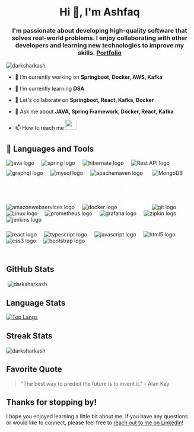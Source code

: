 <!---
DarkSharkAsh/DarkSharkAsh is a ✨ special ✨ repository because its `README.md` (this file) appears on your GitHub profile.
You can click the Preview link to take a look at your changes.
- 🌱 I’m currently learning ...
- 💞️ I’m looking to collaborate on ...
> ![DarkSharkAsh's GitHub stats](https://github-readme-stats.vercel.app/api?username=DarkSharkAsh&&count_private=true&show_icons=true&theme=dark)
--->
 
<h1 align="center">Hi 👋, I'm Ashfaq</h1>
<h3 align="center">I'm passionate about developing high-quality software that solves real-world problems. I enjoy collaborating with other developers and learning new technologies to improve my skills.<strong> <a href='https://ashfaq-portfolio-0.netlify.app/' target='_blank'>Portfolio</a> </strong></h3>

<p align="left"> <img src="https://komarev.com/ghpvc/?username=darksharkash&label=Profile%20views&color=0e75b6&style=flat" alt="darksharkash" /> </p>

- 🔭 I’m currently working on **Springboot, Docker, AWS, Kafka**

- 🌱 I’m currently learning **DSA**

- 👯 Let's collaborate on **Springboot, React, Kafka, Docker**

- 💬 Ask me about **JAVA, Spring Framework, Docker, React, Kafka**

- 📫 How to reach me   <a href="https://www.linkedin.com/in/b-s-mohammed-ashfaq-519860225/"> <img src="https://cdn2.iconfinder.com/data/icons/metro-uinvert-dock/256/Linked_in_alt.png" width="30" height="27"></a>

 


## 🧰 Languages and Tools  
<div align="left">
  <img src="https://cdn.jsdelivr.net/gh/devicons/devicon/icons/java/java-original.svg" height="40" alt="java logo"  />
  <img width="12" />
  <img src="https://cdn.jsdelivr.net/gh/devicons/devicon/icons/spring/spring-original.svg" height="40" alt="spring logo"  />
  <img width="12" />
  <img src="https://skillicons.dev/icons?i=hibernate" height="40" alt="hibernate logo"  />
  <img width="12" />
 <img src="https://miro.medium.com/v2/resize:fit:828/format:webp/1*CiVW0IQDeLIYO8uXrd-8dw.png" height="38" alt="Rest API logo"  />
  <img width="12" />
 <img src="https://skillicons.dev/icons?i=graphql" height="40" alt="graphql logo"  />
  <img width="12" />
  <img src="https://cdn.jsdelivr.net/gh/devicons/devicon/icons/mysql/mysql-original.svg" height="40" alt="mysql logo"  />
  <img width="12" />
  <img src="https://cdn.simpleicons.org/apachemaven/C71A36" height="40" alt="apachemaven logo"  />
<img width="8" />
<!--   <img src="https://cdn.jsdelivr.net/gh/devicons/devicon/icons/mongodb/mongodb-original.svg" height="40" alt="mongodb logo"  /> -->
  <img style="margin: 10px" src="https://profilinator.rishav.dev/skills-assets/mongodb-original-wordmark.svg" alt="MongoDB" height="40" />


 
</div>

###

<div align="left">
<!--    -->
  <img src="https://skillicons.dev/icons?i=aws" height="40" alt="amazonwebservices logo"  />
 <img width="12" />
  <img src="https://cdn.jsdelivr.net/gh/devicons/devicon/icons/docker/docker-original.svg" height="45" alt="docker logo"  />
   <img width="12" />
   <img src="images/kafka.svg" alt="Kafka" height="56" />
 <!-- <img src="https://aerospike.com/wp-content/uploads/2022/04/Kafka-logo-white.png" alt="Kafka" height="40"  /> -->
<!--  https://aerospike.com/wp-content/uploads/2022/04/Kafka-logo-white.png -->
   <img width="10" />
  <img src="https://cdn.simpleicons.org/git/F05032" height="40" alt="git logo"  />
  <img width="12" />
 <img src="https://skillicons.dev/icons?i=linux" height="40" alt="Linux logo"  />
  <img width="12" />
  <img src="https://cdn.jsdelivr.net/gh/devicons/devicon/icons/prometheus/prometheus-original.svg" height="40" alt="prometheus logo"  />
  <img width="12" />
  <img src="https://cdn.jsdelivr.net/gh/devicons/devicon/icons/grafana/grafana-original.svg" height="40" alt="grafana logo"  />
  <img width="12" />
  <img src="https://zipkin.io/public/img/logo_png/zipkin_vertical_grey_gb.png" height="40" alt="zipkin logo" />
  <img width="12" />
  <img src="https://skillicons.dev/icons?i=jenkins" height="40" alt="jenkins logo"  />

</div>

###

<div align="left">
  <img src="https://cdn.jsdelivr.net/gh/devicons/devicon/icons/react/react-original.svg" height="40" alt="react logo"  />
  <img width="12" />
  <img src="https://cdn.jsdelivr.net/gh/devicons/devicon/icons/typescript/typescript-original.svg" height="40" alt="typescript logo"  />
  <img width="12" />
  <img src="https://cdn.jsdelivr.net/gh/devicons/devicon/icons/javascript/javascript-original.svg" height="40" alt="javascript logo"  />
  <img width="12" />
  <img src="https://cdn.jsdelivr.net/gh/devicons/devicon/icons/html5/html5-original.svg" height="40" alt="html5 logo"  />
  <img width="12" />
  <img src="https://cdn.jsdelivr.net/gh/devicons/devicon/icons/css3/css3-original.svg" height="40" alt="css3 logo"  />
  <img width="12" />
  <img src="https://cdn.jsdelivr.net/gh/devicons/devicon/icons/bootstrap/bootstrap-original.svg" height="40" alt="bootstrap logo"  />
</div>

<br/> 


<h1 dir="auto"></h1>

## GitHub Stats

<p>&nbsp;<img align="center" src="https://github-readme-stats.vercel.app/api?username=ashfaqbs&show_icons=true&locale=en" alt="darksharkash" /></p>

## Language Stats
[![Top Langs](https://github-readme-stats.vercel.app/api/top-langs/?username=Ashfaqbs&layout=compact)](https://github.com/DarkSharkAsh/github-readme-stats)

## Streak Stats
<p><img align="center" src="https://github-readme-streak-stats.herokuapp.com/?user=ashfaqbs&" alt="darksharkash" /></p>

## Favorite Quote

> "The best way to predict the future is to invent it." - Alan Kay

## Thanks for stopping by!

I hope you enjoyed learning a little bit about me. If you have any questions or would like to connect, please feel free to [reach out to me on LinkedIn](https://www.linkedin.com/in/b-s-mohammed-ashfaq-519860225/)!


<!-- ![Snake animation](https://github.com/Ashfaqbs/Ashfaqbs/blob/output/github-contribution-grid-snake.svg) -->
###


